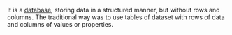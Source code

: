 It is a [database](Database.md), storing data in a structured manner, but without rows and columns. The traditional way was to use tables of dataset with rows of data and columns of values or properties.